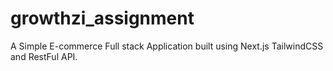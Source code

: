 # growthzi_assignment
A Simple E-commerce Full stack Application built using Next.js TailwindCSS and RestFul API.
